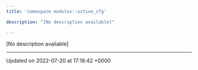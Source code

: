 ```yaml
---
title: 'namespace modules::active_cfg'

description: "[No description available]"

---
```







[No description available]






-------------------------------

Updated on 2022-07-20 at 17:18:42 +0000